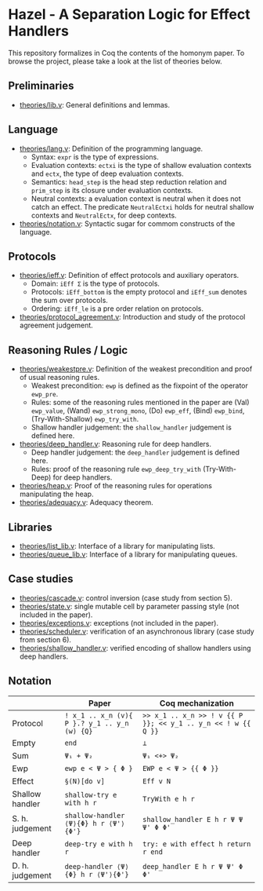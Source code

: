 # Hazel - A Separation Logic for Effect Handlers

This repository formalizes in Coq the contents of the homonym paper.
To browse the project, please take a look at the list of theories below.

## Preliminaries

 - [theories/lib.v](theories/lib.v): General definitions and lemmas.

## Language

 - [theories/lang.v](theories/lang.v): Definition of the programming language.
   + Syntax: `expr` is the type of expressions.
   + Evaluation contexts: `ectxi` is the type of shallow evaluation contexts
     and `ectx`, the type of deep evaluation contexts.
   + Semantics: `head_step` is the head step reduction relation and `prim_step`
     is its closure under evaluation contexts.
   + Neutral contexts: a evaluation context is neutral when it does not
     catch an effect. The predicate `NeutralEctxi` holds for neutral shallow
     contexts and `NeutralEctx`, for deep contexts.
 - [theories/notation.v](theories/notation.v): Syntactic sugar for commom
   constructs of the language.

## Protocols

 - [theories/ieff.v](theories/ieff.v): Definition of effect protocols and
   auxiliary operators.
   + Domain: `iEff Σ` is the type of protocols.
   + Protocols: `iEff_bottom` is the empty protocol and `iEff_sum` denotes
     the sum over protocols.
   + Ordering: `iEff_le` is a pre order relation on protocols.
 - [theories/protocol_agreement.v](theories/protocol_agreement.v): Introduction and
   study of the protocol agreement judgement.

## Reasoning Rules / Logic

 - [theories/weakestpre.v](theories/weakestpre.v): Definition of the weakest
   precondition and proof of usual reasoning rules.
   + Weakest precondition: `ewp` is defined as the fixpoint of the operator `ewp_pre`.
   + Rules: some of the reasoning rules mentioned in the paper are (Val)
    `ewp_value`, (Wand) `ewp_strong_mono`, (Do) `ewp_eff`,
    (Bind) `ewp_bind`, (Try-With-Shallow) `ewp_try_with`.
   + Shallow handler judgement: the `shallow_handler` judgement is defined here.
 - [theories/deep_handler.v](theories/deep_handler.v): Reasoning rule for deep handlers.
   + Deep handler judgement: the `deep_handler` judgement is defined here.
   + Rules: proof of the reasoning rule `ewp_deep_try_with` (Try-With-Deep) for deep handlers.
 - [theories/heap.v](theories/heap.v): Proof of the reasoning rules for
   operations manipulating the heap.
 - [theories/adequacy.v](theories/adequacy.v): Adequacy theorem.

## Libraries

 - [theories/list_lib.v](theories/list_lib.v): Interface of a library for
   manipulating lists.
 - [theories/queue_lib.v](theories/queue_lib.v): Interface of a library for
    manipulating queues.

## Case studies

 - [theories/cascade.v](theories/cascade.v): control inversion (case study from
    section 5).
 - [theories/state.v](theories/state.v): single mutable cell by parameter
   passing style (not included in the paper).
 - [theories/exceptions.v](theories/exceptions.v): exceptions (not included in
   the paper).
 - [theories/scheduler.v](theories/scheduler.v): verification of an asynchronous
   library (case study from section 6).
 - [theories/shallow_handler.v](theories/shallow_handler.v): verified encoding
   of shallow handlers using deep handlers.

## Notation

|                 | Paper                                        | Coq mechanization                                             |
|-----------------|----------------------------------------------|---------------------------------------------------------------|
| Protocol        | `! x_1 .. x_n (v){ P }.? y_1 .. y_n (w) {Q}` | `>> x_1 .. x_n >> ! v {{ P }}; << y_1 .. y_n << ! w {{ Q }}`  |
| Empty           | `end`                                        | `⊥`                                                           |
| Sum             | `Ψ₁ + Ψ₂`                                    | `Ψ₁ <+> Ψ₂`                                                   |
| Ewp             | `ewp e < Ψ > { Φ }`                          | `EWP e < Ψ > {{ Φ }}`                                         |
| Effect          | `§(N)[do v]`                                 | `Eff v N`                                                     |
| Shallow handler | `shallow-try e with h r`                     | `TryWith e h r`                                               |
| S. h. judgement | `shallow-handler ⟨Ψ⟩{Φ} h r ⟨Ψ'⟩{Φ'}`        | `shallow_handler E h r Ψ Ψ Ψ' Φ Φ'`                           |
| Deep handler    | `deep-try e with h r`                        | `try: e with effect h return r end`                           |
| D. h. judgement | `deep-handler ⟨Ψ⟩{Φ} h r ⟨Ψ'⟩{Φ'}`           | `deep_handler E h r Ψ Ψ' Φ Φ'`                                |

